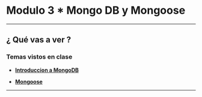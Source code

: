 # Modulo 3 * Mongo DB y Mongoose

---

## ¿ Qué vas a ver ?

### Temas vistos en clase

- [**Introduccion a MongoDB**](https://github.com/eugenia1984/ada-introduccion-back-node/tree/main/modulo3/intro-mongodb)

- [**Mongoose**](https://github.com/eugenia1984/ada-introduccion-back-node/tree/main/modulo3/mongoose)

---